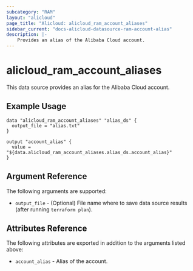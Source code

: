 ```yaml
---
subcategory: "RAM"
layout: "alicloud"
page_title: "Alicloud: alicloud_ram_account_aliases"
sidebar_current: "docs-alicloud-datasource-ram-account-alias"
description: |-
    Provides an alias of the Alibaba Cloud account.
---
```


# alicloud\_ram\_account\_aliases

This data source provides an alias for the Alibaba Cloud account.

## Example Usage

```
data "alicloud_ram_account_aliases" "alias_ds" {
  output_file = "alias.txt"
}

output "account_alias" {
  value = "${data.alicloud_ram_account_aliases.alias_ds.account_alias}"
}
```

## Argument Reference

The following arguments are supported:

* `output_file` - (Optional) File name where to save data source results (after running `terraform plan`).

## Attributes Reference

The following attributes are exported in addition to the arguments listed above:

* `account_alias` - Alias of the account.
